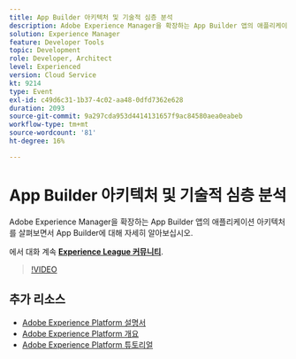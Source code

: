 ```yaml
---
title: App Builder 아키텍처 및 기술적 심층 분석
description: Adobe Experience Manager을 확장하는 App Builder 앱의 애플리케이션 아키텍처를 살펴보면서 App Builder에 대해 자세히 알아보십시오.
solution: Experience Manager
feature: Developer Tools
topic: Development
role: Developer, Architect
level: Experienced
version: Cloud Service
kt: 9214
type: Event
exl-id: c49d6c31-1b37-4c02-aa48-0dfd7362e628
duration: 2093
source-git-commit: 9a297cda953d4414131657f9ac84580aea0eabeb
workflow-type: tm+mt
source-wordcount: '81'
ht-degree: 16%

---
```


# App Builder 아키텍처 및 기술적 심층 분석

Adobe Experience Manager을 확장하는 App Builder 앱의 애플리케이션 아키텍처를 살펴보면서 App Builder에 대해 자세히 알아보십시오.

에서 대화 계속 **[Experience League 커뮤니티](https://adobe.ly/3uragoI)**.

>[!VIDEO](https://video.tv.adobe.com/v/337709/?quality=12&learn=on&hidetitle=true)

## 추가 리소스

- [Adobe Experience Platform 설명서](https://experienceleague.adobe.com/docs/experience-platform.html)
- [Adobe Experience Platform 개요](https://experienceleague.adobe.com/docs/experience-platform/landing/home.html?lang=ko)
- [Adobe Experience Platform 튜토리얼](https://experienceleague.adobe.com/docs/platform-learn/tutorials/overview.html?lang=en)

